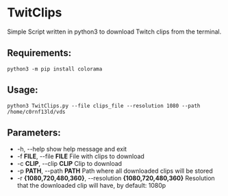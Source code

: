# TwitClips
Simple Script written in python3 to download Twitch clips from the terminal.

## Requirements:

```
python3 -m pip install colorama
```

## Usage:

```
python3 TwitClips.py --file clips_file --resolution 1080 --path /home/c0rnf13ld/vds
```

## Parameters:
*   -h, --help            show help message and exit
*  -f **FILE**, --file **FILE**  File with clips to download
*  -c **CLIP**, --clip **CLIP**  Clip to download
*  -p **PATH**, --path **PATH**  Path where all downloaded clips will be stored
*  -r **{1080,720,480,360}**, --resolution **{1080,720,480,360}** Resolution that the downloaded clip will have, by default: 1080p
